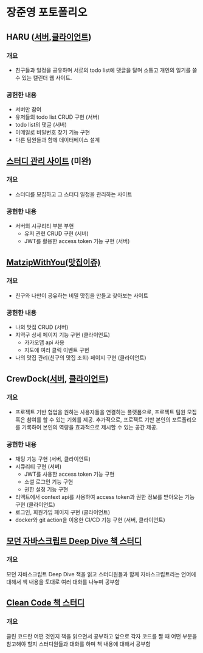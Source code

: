 # 장준영 포토폴리오

## HARU ([서버](https://github.com/wns0901/5term-mini-back),[클라이언트](https://github.com/modern-agile-team/5trem-mini-front))
### 개요
- 친구들과 일정을 공유하며 서로의 todo list에 댓글을 달며 소통고 개인의 일기를 쓸 수 있는 캘린더 웹 사이트.  

### 공헌한 내용
- 서버만 참여
- 유저들의 todo list CRUD 구현 (서버)
- todo list의 댓글 (서버)
- 이메일로 비밀번호 찾기 기능 구현
- 다른 팀원들과 함께 데이터베이스 설계 

## [스터디 관리 사이트](https://github.com/wns0901/5term-main-back) (미완)
### 개요
- 스터디를 모집하고 그 스터디 일정을 관리하는 사이트

### 공헌한 내용
- 서버의 시큐리티 부분 부현
  - 유저 관련 CRUD 구현 (서버)
  - JWT를 활용한 access token 기능 구현 (서버)

## [MatzipWithYou(맛집이쥬)](https://github.com/wns0901/matzipWithYou)
### 개요
- 친구와 나만이 공유하는 비밀 맛집을 만들고 찾아보는 사이트

### 공헌한 내용
- 나의 맛집 CRUD (서버)
- 지역구 상세 페이지 기능 구현 (클라이언트)
  - 카카오맵 api 사용
  - 지도에 여러 클릭 이벤트 구현
- 나의 맛집 관리(친구의 맛집 조회) 페이지 구현 (클라이언트)

## CrewDock([서버](https://github.com/wns0901/CrewDock_Server), [클라이언트](https://github.com/wns0901/crew-dock-client))
### 개요
- 프로젝트 기반 협업을 원하는 사용자들을 연결하는 플랫폼으로, 프로젝트 팀원 모집 혹은 참여를 할 수 있는 기회를 제공. 추가적으로, 프로젝트 기반 본인의 포트폴리오를 기록하여 본인의 역량을 효과적으로 제시할 수 있는 공간 제공.

### 공헌한 내용
- 채팅 기능 구현 (서버, 클라이언트)
- 시큐리티 구현 (서버)
  - JWT를 사용한 access token 기능 구현
  - 소셜 로그인 기능 구현
  - 권한 설정 기능 구현
- 리액트에서 context api를 사용하여 access token과 권한 정보를 받아오는 기능 구현 (클라이언트)
- 로그인, 회원가입 페이지 구현 (클라이언트)
- docker와 git action을 이용한 CI/CD 기능 구현 (서버, 클라이언트)

## [모던 자바스크립트 Deep Dive 책 스터디](https://github.com/wns0901/js-deep-dive-study/tree/main)
### 개요
모던 자바스크립트 Deep Dive 책을 읽고 스터디원들과 함께 자바스크립트라는 언어에 대해서 책 내용을 토대로 여러 대화를 나누며 공부함

## [Clean Code 책 스터디](https://github.com/wns0901/clean-code-study)
### 개요
클린 코드란 어떤 것인지 책을 읽으면서 공부하고 앞으로 각자 코드를 짤 때 어떤 부분을 참고해야 할지 스터디원들과 대화를 하며 책 내용에 대해서 공부함
